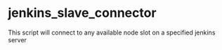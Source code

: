 jenkins_slave_connector
=======================

This script will connect to any available node slot on a specified jenkins server 
